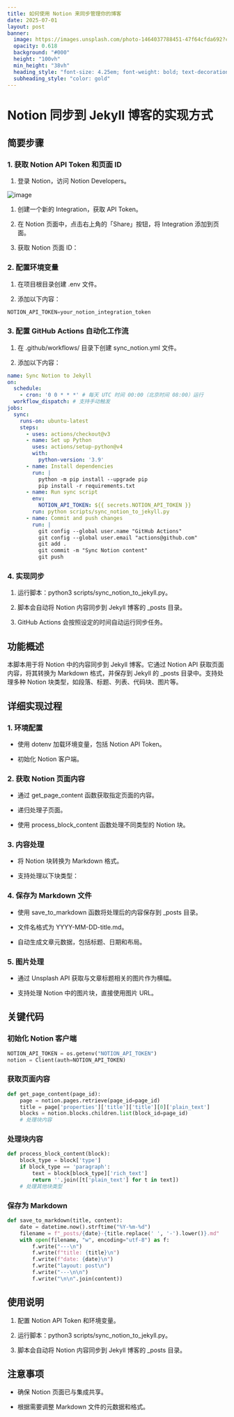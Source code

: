 ```yaml
---
title: 如何使用 Notion 来同步管理你的博客
date: 2025-07-01
layout: post
banner:
  image: https://images.unsplash.com/photo-1464037788451-47f64cfda692?crop=entropy&cs=tinysrgb&fit=max&fm=jpg&ixid=M3w2OTIwMzJ8MHwxfHJhbmRvbXx8fHx8fHx8fDE3NTEzODcyOTR8&ixlib=rb-4.1.0&q=80&w=1080
  opacity: 0.618
  background: "#000"
  height: "100vh"
  min_height: "38vh"
  heading_style: "font-size: 4.25em; font-weight: bold; text-decoration: underline"
  subheading_style: "color: gold"
---
```


# Notion 同步到 Jekyll 博客的实现方式

## 简要步骤

### 1. 获取 Notion API Token 和页面 ID

1. 登录 Notion，访问 Notion Developers。

![image](https://prod-files-secure.s3.us-west-2.amazonaws.com/a7a0cc5a-89b9-4cda-8686-1fba0ca52f40/d19c1afe-dea5-4312-9333-786b0ba83054/image.png?X-Amz-Algorithm=AWS4-HMAC-SHA256&X-Amz-Content-Sha256=UNSIGNED-PAYLOAD&X-Amz-Credential=ASIAZI2LB466RZUNMM37%2F20250701%2Fus-west-2%2Fs3%2Faws4_request&X-Amz-Date=20250701T162814Z&X-Amz-Expires=3600&X-Amz-Security-Token=IQoJb3JpZ2luX2VjEOD%2F%2F%2F%2F%2F%2F%2F%2F%2F%2FwEaCXVzLXdlc3QtMiJHMEUCIB3wuqPZ91oVWBPs8YDfjUP6V2PHklx9rfiXGcz2NWMOAiEApsHFgcf%2F2AHZPYlA0z%2BSOArZ8goavLJPAWIXaWmVrokqiAQI2f%2F%2F%2F%2F%2F%2F%2F%2F%2F%2FARAAGgw2Mzc0MjMxODM4MDUiDMZRh3FbIeJ1Evs7JCrcA8TsqfflrM1j6K2nBuSHbA2IZLMxHbJV2%2Bt%2FIAmY1W1ScoQXSnQL0JltTG%2FhzGHY%2FcUPERUWt2bYs8w%2FVIz1Ax276ygG0gzMnRATAu0nYVQgzepmSMHepifY07o8TkszEAFiqm%2BenxFC5VvHs6aC1%2B3HGmUAg38Sn25XwGCgvMpCaSLTNCvIcI2glmvkaC7O%2FonzwbsnnUNXxA84bt2dYd3gNv523YnSQ1MbSI7oCmPQiACwjZ15pePCknr8NcnRynFNXOxLht1ZFvGi5eM4yyPa87%2BEPm5vRq4pCMPclTkiPCWg7y5NEiz6qYHkgCUTRENJPpdkm6doRi8xJDEV9S9JVgspLgblHgNAC04CvMhPHYyD21%2FT7aBMDQyrNcLo4DUKys0jyuE%2B%2BWYnqhV58pssuOjpcGy0MTrurod1KNAQkqg7saa%2BUs%2F5s1Eb4F6xWG9xtUJqMdA%2FjJ9nM9y43GkUyCXed5P%2BS8NUP416eG%2BDLMHe0aaXSubhaQiuCOzNUQ9Z3BgYljHXhXknu0A0uXKfiO8QqCjRppHpjEA7TpG3aFYkxUGilCrAaYv7UtyGm7lZqdagTm6%2BQPacYrybMcOaWG%2BDY%2Bct6rwnfx8uRQuAD1IVrNw40WQZr57xMI6IkMMGOqUBUqsaIf0NG4%2F3wkbLzxGSDEtyV4E0gyd%2BECxgC0ENJKa1FjTIQLE7ajktWAbCJKzvuSO4FHJEoWJp9Y5%2BTkWmvKOsAJDjZEFrv57MAuhL2YTaOA8zgOpDjiKaGQmkdycJ3vIHzjUa9RRZ0GZlxKEks%2BGf4V2E7N%2FgDgxJRZPHELFnCHjNYw7bFYM7DwnFPm1w%2Bf0rXRfUwPftHnPD9jnMwARdIjQv&X-Amz-Signature=b334d276df360af2e183bd136939af441d350eff737625f287f9b0cf572095c1&X-Amz-SignedHeaders=host&x-amz-checksum-mode=ENABLED&x-id=GetObject)

1. 创建一个新的 Integration，获取 API Token。

1. 在 Notion 页面中，点击右上角的「Share」按钮，将 Integration 添加到页面。

1. 获取 Notion 页面 ID：


### 2. 配置环境变量

1. 在项目根目录创建 .env 文件。

1. 添加以下内容：

```javascript
NOTION_API_TOKEN=your_notion_integration_token
```

### 3. 配置 GitHub Actions 自动化工作流

1. 在 .github/workflows/ 目录下创建 sync_notion.yml 文件。

1. 添加以下内容：

```yaml
name: Sync Notion to Jekyll
on:
  schedule:
    - cron: '0 0 * * *' # 每天 UTC 时间 00:00（北京时间 08:00）运行
  workflow_dispatch: # 支持手动触发
jobs:
  sync:
    runs-on: ubuntu-latest
    steps:
      - uses: actions/checkout@v3
      - name: Set up Python
        uses: actions/setup-python@v4
        with:
          python-version: '3.9'
      - name: Install dependencies
        run: |
          python -m pip install --upgrade pip
          pip install -r requirements.txt
      - name: Run sync script
        env:
          NOTION_API_TOKEN: ${{ secrets.NOTION_API_TOKEN }}
        run: python scripts/sync_notion_to_jekyll.py
      - name: Commit and push changes
        run: |
          git config --global user.name "GitHub Actions"
          git config --global user.email "actions@github.com"
          git add .
          git commit -m "Sync Notion content"
          git push
```

### 4. 实现同步

1. 运行脚本：python3 scripts/sync_notion_to_jekyll.py。

1. 脚本会自动将 Notion 内容同步到 Jekyll 博客的 _posts 目录。

1. GitHub Actions 会按照设定的时间自动运行同步任务。

## 功能概述

本脚本用于将 Notion 中的内容同步到 Jekyll 博客。它通过 Notion API 获取页面内容，将其转换为 Markdown 格式，并保存到 Jekyll 的 _posts 目录中。支持处理多种 Notion 块类型，如段落、标题、列表、代码块、图片等。

## 详细实现过程

### 1. 环境配置

- 使用 dotenv 加载环境变量，包括 Notion API Token。

- 初始化 Notion 客户端。

### 2. 获取 Notion 页面内容

- 通过 get_page_content 函数获取指定页面的内容。

- 递归处理子页面。

- 使用 process_block_content 函数处理不同类型的 Notion 块。

### 3. 内容处理

- 将 Notion 块转换为 Markdown 格式。

- 支持处理以下块类型：


### 4. 保存为 Markdown 文件

- 使用 save_to_markdown 函数将处理后的内容保存到 _posts 目录。

- 文件名格式为 YYYY-MM-DD-title.md。

- 自动生成文章元数据，包括标题、日期和布局。

### 5. 图片处理

- 通过 Unsplash API 获取与文章标题相关的图片作为横幅。

- 支持处理 Notion 中的图片块，直接使用图片 URL。

## 关键代码

### 初始化 Notion 客户端

```python
NOTION_API_TOKEN = os.getenv("NOTION_API_TOKEN")
notion = Client(auth=NOTION_API_TOKEN)
```

### 获取页面内容

```python
def get_page_content(page_id):
    page = notion.pages.retrieve(page_id=page_id)
    title = page['properties']['title']['title'][0]['plain_text']
    blocks = notion.blocks.children.list(block_id=page_id)
    # 处理块内容
```

### 处理块内容

```python
def process_block_content(block):
    block_type = block['type']
    if block_type == 'paragraph':
        text = block[block_type]['rich_text']
        return ''.join([t['plain_text'] for t in text])
    # 处理其他块类型
```

### 保存为 Markdown

```python
def save_to_markdown(title, content):
    date = datetime.now().strftime("%Y-%m-%d")
    filename = f"_posts/{date}-{title.replace(' ', '-').lower()}.md"
    with open(filename, "w", encoding="utf-8") as f:
        f.write("---\n")
        f.write(f"title: {title}\n")
        f.write(f"date: {date}\n")
        f.write("layout: post\n")
        f.write("---\n\n")
        f.write("\n\n".join(content))
```

## 使用说明

1. 配置 Notion API Token 和环境变量。

1. 运行脚本：python3 scripts/sync_notion_to_jekyll.py。

1. 脚本会自动将 Notion 内容同步到 Jekyll 博客的 _posts 目录。

## 注意事项

- 确保 Notion 页面已与集成共享。

- 根据需要调整 Markdown 文件的元数据和格式。